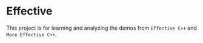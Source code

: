# Effective

This project is for learning and analyzing the demos from `Effective C++` and `More Effective C++`.